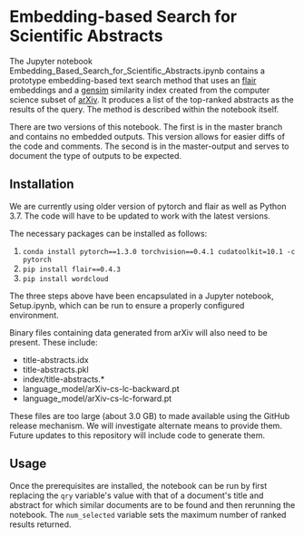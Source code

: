 # Embedding-based Search for Scientific Abstracts

The Jupyter notebook Embedding_Based_Search_for_Scientific_Abstracts.ipynb contains a prototype embedding-based text search method that
uses an [flair](https://github.com/flairNLP/flair) embeddings and a [gensim](https://radimrehurek.com/gensim/) similarity index created from the computer science subset of [arXiv](https://arxiv.org/). It produces a list of the top-ranked abstracts as the results of the query. The method is described within the notebook itself.

There are two versions of this notebook. The first is in the master branch and contains no embedded outputs. This version allows for easier diffs of the code and comments. The second is in the master-output and serves to document the type of outputs to be expected.

## Installation

We are currently using older version of pytorch and flair as well as Python 3.7. The code will have to be updated to work with the latest versions.

The necessary packages can be installed as follows:

1. `conda install pytorch==1.3.0 torchvision==0.4.1 cudatoolkit=10.1 -c pytorch`
2. `pip install flair==0.4.3`
3. `pip install wordcloud`

The three steps above have been encapsulated in a Jupyter notebook, Setup.ipynb, which can be run to ensure a properly configured environment.

Binary files containing data generated from arXiv will also need to be present. These include:
* title-abstracts.idx
* title-abstracts.pkl
* index/title-abstracts.*
* language_model/arXiv-cs-lc-backward.pt
* language_model/arXiv-cs-lc-forward.pt

These files are too large (about 3.0 GB) to made available using the GitHub release mechanism. We will investigate alternate means to provide them. Future updates to this repository will include code to generate them.

## Usage

Once the prerequisites are installed, the notebook can be run by first replacing the `qry` variable's value with that of a document's title and abstract for which similar documents are to be found and then rerunning the notebook. The `num_selected` variable sets the maximum number of ranked results returned.
